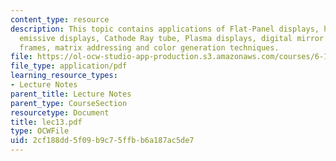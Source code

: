 ```yaml
---
content_type: resource
description: This topic contains applications of Flat-Panel displays, human eyes,
  emissive displays, Cathode Ray tube, Plasma displays, digital mirror device, composite
  frames, matrix addressing and color generation techniques.
file: https://ol-ocw-studio-app-production.s3.amazonaws.com/courses/6-111-introductory-digital-systems-laboratory-spring-2006/2cf188dd5f09b9c75ffbb6a187ac5de7_lec13.pdf
file_type: application/pdf
learning_resource_types:
- Lecture Notes
parent_title: Lecture Notes
parent_type: CourseSection
resourcetype: Document
title: lec13.pdf
type: OCWFile
uid: 2cf188dd-5f09-b9c7-5ffb-b6a187ac5de7
---
```

